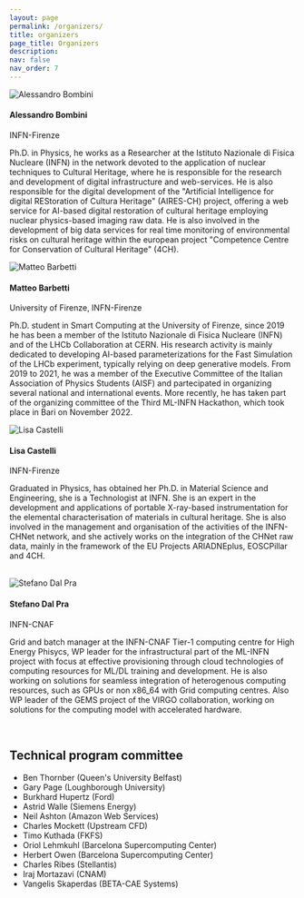 ```yaml
---
layout: page
permalink: /organizers/
title: organizers
page_title: Organizers
description:
nav: false
nav_order: 7
---
```


<div class="organizer">
  <img class="photo" alt="Alessandro Bombini" src="{{ site.baseurl }}/assets/img/people/bombini.jpeg">
  <div class="info">
    <h4>Alessandro Bombini  
      <a href="mailto:bombini@fi.infn.it" title="email"><i class="fas fa-envelope" style="margin-left: 5px;"></i></a>  
      <a href="https://orcid.org/0000-0001-7225-3355" title="orcid"><i class="fab fa-orcid"></i></a> 
      <a href="https://www.semanticscholar.org/author/A.-Bombini/84260082" title="semanticscholar"><i class="ai ai-semantic-scholar"></i></a>
      <a href="https://dl.acm.org/profile/99660371894" title="acm"><i class="ai ai-acm ai"></i></a>
    </h4>
    <p> INFN-Firenze </p>
  </div>
  <p class="bio">
    Ph.D. in Physics, he works as a Researcher at the Istituto Nazionale di Fisica Nucleare (INFN) in the network devoted to the application of nuclear techniques to Cultural Heritage, where he is responsible for the research and development of digital infrastructure and web-services. He is also responsible for the digital development of the "Artificial Intelligence for digital REStoration of Cultura Heritage" (AIRES-CH) project, offering a web service for AI-based digital restoration of cultural heritage employing nuclear physics-based imaging raw data. He is also involved in the development of big data services for real time monitoring of environmental risks on cultural heritage within the european project "Competence Centre for Conservation of Cultural Heritage" (4CH).
  </p>
</div>

<div class="organizer">
  <img class="photo" alt="Matteo Barbetti" src="{{ site.baseurl }}/assets/img/people/barbetti.jpeg">
  <div class="info">
    <h4>Matteo Barbetti 
      <a href="mailto:matteo.barbetti@unifi.it" title="email"><i class="fas fa-envelope"></i></a> 
      <a href="https://orcid.org/0000-0002-6704-6914" title="orcid"><i class="fab fa-orcid"></i></a> 
      <a href="https://www.semanticscholar.org/author/M.-Barbetti/2154060732" title="semanticscholar"><i class="ai ai-semantic-scholar"></i></a>
      <a href="https://inspirehep.net/authors/1908127?ui-citation-summary=true" title="inspirehep"><i class="ai ai-inspire ai"></i></a>
    </h4>
    <p>University of Firenze, INFN-Firenze</p>
  </div>
  <p class="bio">
    Ph.D. student in Smart Computing at the University of Firenze, since 2019 he has been a member of the Istituto Nazionale di Fisica Nucleare (INFN) and of the LHCb Collaboration at CERN. His research activity is mainly dedicated to developing AI-based parameterizations for the Fast Simulation of the LHCb experiment, typically relying on deep generative models. From 2019 to 2021, he was a member of the Executive Committee of the Italian Association of Physics Students (AISF) and partecipated in organizing several national and international events. More recently, he has taken part of the organizing committee of the Third ML-INFN Hackathon, which took place in Bari on November 2022.
  </p>
</div>

<div class="organizer">
  <img class="photo" alt="Lisa Castelli" src="{{ site.baseurl }}/assets/img/people/castelli.jpg">
  <div class="info">
    <h4>
      Lisa Castelli
      <a href="mailto:lisa.castelli@fi.infn.it" title="email"><i class="fas fa-envelope"></i></a>
      <a href="https://orcid.org/0000-0002-6237-0432" title="orcid"><i class="fab fa-orcid"></i></a>
      <a href="https://www.semanticscholar.org/author/L.-Castelli/119595571" title="semanticscholar"><i class="ai ai-semantic-scholar"></i></a>
    </h4>
    <p>INFN-Firenze</p>
  </div>
  <p class="bio">
    Graduated in Physics, has obtained her Ph.D. in Material Science and Engineering, she is a Technologist at INFN. She is an expert in the development and applications of portable X-ray-based instrumentation for the elemental characterisation of materials in cultural heritage. She is also involved in the management and organisation of the activities of the INFN-CHNet network, and she actively works on the integration of the CHNet raw data, mainly in the framework of the EU Projects ARIADNEplus, EOSCPillar and 4CH.
  </p>
</div>

<br>

<div class="organizer">
  <img class="photo" alt="Stefano Dal Pra" src="{{ site.baseurl }}/assets/img/people/dalpra.jpg">
  <div class="info">
    <h4>
      Stefano Dal Pra
      <a href="mailto:dalpra@infn.it" title="email"><i class="fas fa-envelope"></i></a>
      <a href="https://orcid.org/0000-0002-1057-2307" title="orcid"><i class="fab fa-orcid"></i></a>
      <a href="https://www.semanticscholar.org/author/S.-Dal-Pra/13534449" title="semanticscholar"><i class="ai ai-semantic-scholar"></i></a>
      <a href="https://inspirehep.net/authors/1423914?ui-citation-summary=true" title="inspirehep"><i class="ai ai-inspire ai"></i></a>
    </h4>
    <p>INFN-CNAF</p>
  </div>
  <p class="bio">
    Grid and batch manager at the INFN-CNAF Tier-1 computing centre for High Energy Phisycs, WP leader for the infrastructural part of the ML-INFN project with focus at effective provisioning through cloud technologies of computing resources for ML/DL training and development. He is also working on solutions for seamless integration of heterogenous computing resources, such as GPUs or non x86_64 with Grid computing centres. Also WP leader of the GEMS project of the VIRGO collaboration, working on solutions for the computing model with accelerated hardware.
  </p>
</div>

<br>

## Technical program committee

* Ben Thornber (Queen's University Belfast)
* Gary Page (Loughborough University)
* Burkhard Hupertz (Ford)
* Astrid Walle (Siemens Energy)
* Neil Ashton (Amazon Web Services)
* Charles Mockett (Upstream CFD)
* Timo Kuthada (FKFS)
* Oriol Lehmkuhl (Barcelona Supercomputing Center)  
* Herbert Owen (Barcelona Supercomputing Center) 
* Charles Ribes (Stellantis)
* Iraj Mortazavi (CNAM)
* Vangelis Skaperdas (BETA-CAE Systems)
